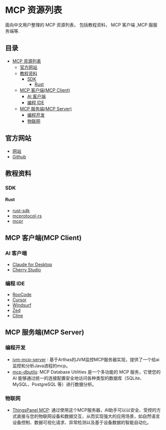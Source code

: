 # MCP 资源列表
面向中文用户整理的 MCP 资源列表， 包括教程资料， MCP 客户端 ,MCP 服服务端等.

<!-- 目录由 https://github.com/pbzweihander/markdown-toc 工具生成 -->


## 目录

- [MCP 资源列表](#mcp-%E8%B5%84%E6%BA%90%E5%88%97%E8%A1%A8)
    - [官方网站](#%E5%AE%98%E6%96%B9%E7%BD%91%E7%AB%99)
    - [教程资料](#%E6%95%99%E7%A8%8B%E8%B5%84%E6%96%99)
        - [SDK](#sdk)
            - [Rust](#rust)
    - [MCP 客户端(MCP Client)](#mcp-%E5%AE%A2%E6%88%B7%E7%AB%AF(mcp-client))
        - [AI 客户端](#ai-%E5%AE%A2%E6%88%B7%E7%AB%AF)
        - [编程 IDE](#%E7%BC%96%E7%A8%8B-ide)
    - [MCP 服务端(MCP Server)](#mcp-%E6%9C%8D%E5%8A%A1%E7%AB%AF(mcp-server))
        - [编程开发](#%E7%BC%96%E7%A8%8B%E5%BC%80%E5%8F%91)
        - [物联网](#%E7%89%A9%E8%81%94%E7%BD%91)

## 官方网站

- [网站](https://modelcontextprotocol.io/introduction)
- [Github](https://github.com/modelcontextprotocol)

## 教程资料

### SDK

#### Rust
- [rust-sdk](https://github.com/modelcontextprotocol/rust-sdk)
- [mcprotocol-rs](https://github.com/Adiao1973/mcprotocol-rs)
- [mcpr](https://github.com/conikeec/mcpr)


## MCP 客户端(MCP Client)

### AI 客户端
- [Claude for Desktop](https://claude.ai/download)
- [Cherry Studio](https://cherry-ai.com/)

### 编程 IDE
- [RooCode](https://roocode.com/)
- [Cursor](https://www.cursor.com/)
- [Windsurf](https://codeium.com/windsurf)
- [Zed](https://zed.dev/)
- [Cline](https://github.com/cline/cline)

## MCP 服务端(MCP Server)

### 编程开发
- [jvm-mcp-server](https://github.com/xzq-xu/jvm-mcp-server) : 基于Arthas的JVM监控MCP服务器实现，提供了一个给ai监控和分析Java进程的mcp。
- [mcp-dbutils](https://github.com/donghao1393/mcp-dbutils): MCP Database Utilities 是一个多功能的 MCP 服务，它使您的 AI 能够通过统一的连接配置安全地访问各种类型的数据库（SQLite、MySQL、PostgreSQL 等）进行数据分析。



### 物联网
- [ThingsPanel MCP](https://github.com/ThingsPanel/thingspanel-mcp): 通过使用这个MCP服务器，AI助手可以以安全、受控的方式直接与您的物联网设备和数据交互，从而实现强大的应用场景，如自然语言设备控制、数据可视化请求、异常检测以及基于设备数据的智能自动化。

